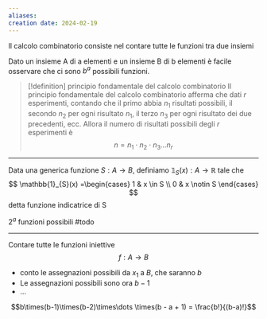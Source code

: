 ```yaml
---
aliases: 
creation date: 2024-02-19
---
```

Il calcolo combinatorio consiste nel contare tutte le funzioni tra due insiemi

Dato un insieme A di a elementi e un insieme B di b elementi è facile osservare che ci sono $b^a$ possibili funzioni.


>[!definition] principio fondamentale del calcolo combinatorio
>Il principio fondamentale del calcolo combinatorio afferma che dati $r$ esperimenti, contando che il primo abbia $n_{1}$ risultati possibili, il secondo $n_{2}$ per ogni risultato $n_{1}$, il terzo $n_{3}$ per ogni risultato dei due precedenti, ecc. Allora il numero di risultati possibili degli $r$ esperimenti è
>$$ n = n_{1} \cdot n_{2} \cdot n_{3} \dots n_{r}  $$

---

Data una generica funzione $S : A \to B$, definiamo $\mathbb{1}_{S}(x) : A \to \mathbb{R}$ tale che
$$ \mathbb{1}_{S}(x) =\begin{cases}
1 & x \in S \\
0 & x \notin S
\end{cases} $$
detta funzione indicatrice di S

$2^a$ funzioni possibili #todo 

---

Contare tutte le funzioni iniettive
$$f : A \to B$$
- conto le assegnazioni possibili da $x_{1}$ a $B$, che saranno $b$
- Le assegnazioni possibili sono ora $b - 1$
- ...

$$b\times(b-1)\times(b-2)\times\dots \times(b - a + 1) = \frac{b!}{(b-a)!}$$

